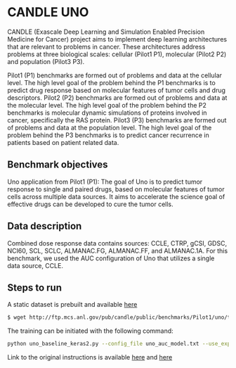 # CANDLE UNO

CANDLE (Exascale Deep Learning and Simulation Enabled Precision Medicine
for Cancer) project  aims to implement deep learning architectures that
are relevant to problems in cancer. These architectures address problems
at three biological scales: cellular (Pilot1 P1), molecular (Pilot2 P2)
and population (Pilot3 P3).

Pilot1 (P1) benchmarks are formed out of problems and data at the
cellular level. The high level goal of the problem behind the P1
benchmarks is to predict drug response based on molecular features of
tumor cells and drug descriptors. Pilot2 (P2) benchmarks are formed out
of problems and data at the molecular level. The high level goal of the
problem behind the P2 benchmarks is molecular dynamic simulations of
proteins involved in cancer, specifically the RAS protein. Pilot3 (P3)
benchmarks are formed out of problems and data at the population level.
The high level goal of the problem behind the P3 benchmarks is to
predict cancer recurrence in patients based on patient related data.

## Benchmark objectives

Uno application from Pilot1 (P1): The goal of Uno is to predict tumor
response to single and paired drugs, based on molecular features of
tumor cells across multiple data sources. It aims to accelerate the 
science goal of effective drugs can be developed to cure the tumor cells. 

## Data description

Combined dose response data contains sources: CCLE, CTRP, gCSI,
GDSC, NCI60, SCL, SCLC, ALMANAC.FG, ALMANAC.FF, and ALMANAC.1A.
For this benchmark, we used the AUC configuration of Uno that 
utilizes a single data source, CCLE. 

## Steps to run

A static dataset is prebuilt and available 
[here](http://ftp.mcs.anl.gov/pub/candle/public/benchmarks/Pilot1/uno/top_21_auc_1fold.uno.h5)

```bash
$ wget http://ftp.mcs.anl.gov/pub/candle/public/benchmarks/Pilot1/uno/top_21_auc_1fold.uno.h5
````

The training can be initiated with the following command:

```bash
python uno_baseline_keras2.py --config_file uno_auc_model.txt --use_exported_data top_21_auc_1fold.uno.h5 --es True
```

Link to the original instructions is available 
[here](https://github.com/ECP-CANDLE/Benchmarks/tree/develop/Pilot1/Uno)
and [here](https://github.com/ECP-CANDLE/Benchmarks/blob/develop/Pilot1/Uno/README.AUC.md)
